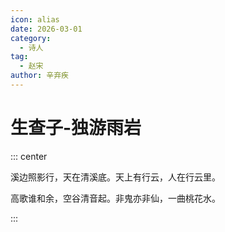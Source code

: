 ```yaml
---
icon: alias
date: 2026-03-01
category:
  - 诗人
tag:
  - 赵宋
author: 辛弃疾
---
```


# 生查子-独游雨岩

<!-- more -->

::: center 

溪边照影行，天在清溪底。天上有行云，人在行云里。

高歌谁和余，空谷清音起。非鬼亦非仙，一曲桃花水。

:::